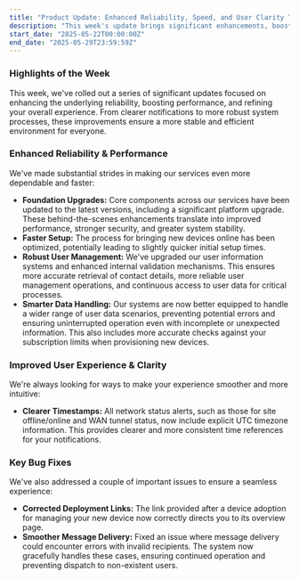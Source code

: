```yaml
---
title: "Product Update: Enhanced Reliability, Speed, and User Clarity This Week"
description: "This week's update brings significant enhancements, boosting performance, strengthening system reliability, and improving clarity in notifications. Plus, key bug fixes for a smoother experience."
start_date: "2025-05-22T00:00:00Z"
end_date: "2025-05-29T23:59:59Z"
---
```


### Highlights of the Week

This week, we've rolled out a series of significant updates focused on enhancing the underlying reliability, boosting performance, and refining your overall experience. From clearer notifications to more robust system processes, these improvements ensure a more stable and efficient environment for everyone.

### Enhanced Reliability & Performance

We've made substantial strides in making our services even more dependable and faster:
*   **Foundation Upgrades:** Core components across our services have been updated to the latest versions, including a significant platform upgrade. These behind-the-scenes enhancements translate into improved performance, stronger security, and greater system stability.
*   **Faster Setup:** The process for bringing new devices online has been optimized, potentially leading to slightly quicker initial setup times.
*   **Robust User Management:** We've upgraded our user information systems and enhanced internal validation mechanisms. This ensures more accurate retrieval of contact details, more reliable user management operations, and continuous access to user data for critical processes.
*   **Smarter Data Handling:** Our systems are now better equipped to handle a wider range of user data scenarios, preventing potential errors and ensuring uninterrupted operation even with incomplete or unexpected information. This also includes more accurate checks against your subscription limits when provisioning new devices.

### Improved User Experience & Clarity

We're always looking for ways to make your experience smoother and more intuitive:
*   **Clearer Timestamps:** All network status alerts, such as those for site offline/online and WAN tunnel status, now include explicit UTC timezone information. This provides clearer and more consistent time references for your notifications.

### Key Bug Fixes

We've also addressed a couple of important issues to ensure a seamless experience:
*   **Corrected Deployment Links:** The link provided after a device adoption for managing your new device now correctly directs you to its overview page.
*   **Smoother Message Delivery:** Fixed an issue where message delivery could encounter errors with invalid recipients. The system now gracefully handles these cases, ensuring continued operation and preventing dispatch to non-existent users.
